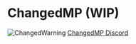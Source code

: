 # ChangedMP (WIP)
![ChangedWarning](https://github.com/Protoser/ChangedMP/assets/117673284/f25d9bf5-bf04-4c4c-81e8-a9429aae3e5e)
[ChangedMP Discord](https://discord.gg/e6n69Adfw4)

